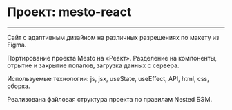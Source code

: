# Проект: mesto-react
-------------------------------
Cайт с адаптивным дизайном на различных разрешениях по макету из Figma.

Портирование проекта Mesto на «Реакт».
Разделение на компоненты, отрытие и закрытие попапов, загрузка данных с сервера.

Используемые технологии: js, jsx, useState, useEffect, API, html, css, сборка.

Реализована файловая структура проекта по правилам Nested БЭМ.